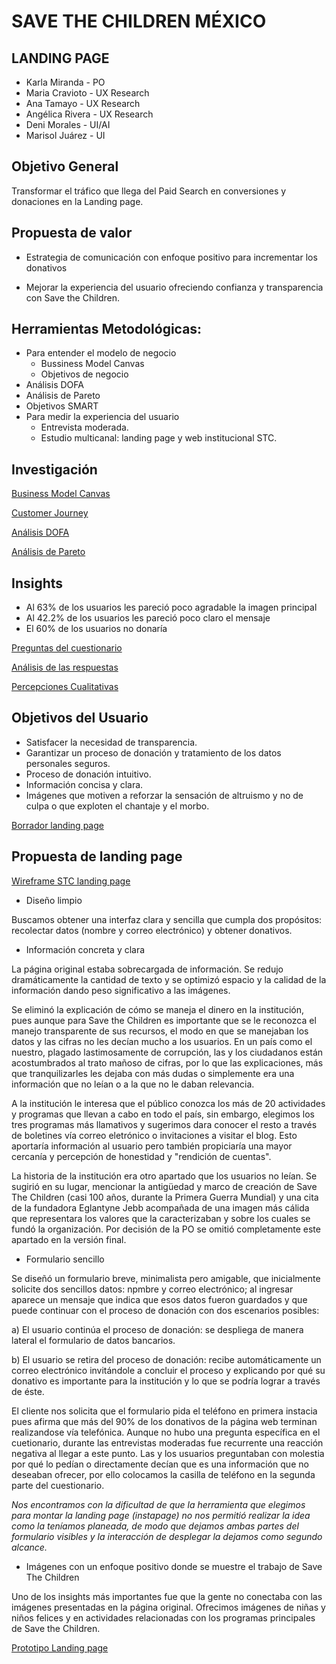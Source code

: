 # SAVE THE CHILDREN MÉXICO
## LANDING PAGE

* Karla Miranda - PO 
* Maria Cravioto - UX Research
* Ana Tamayo - UX Research
* Angélica Rivera - UX Research
* Deni Morales  - UI/AI
* Marisol Juárez - UI


## Objetivo General

Transformar el tráfico que llega del Paid Search en conversiones y donaciones en la Landing page.

## Propuesta de valor

* Estrategia de comunicación con enfoque positivo para incrementar los donativos

* Mejorar la experiencia del usuario ofreciendo confianza y transparencia con Save the Children.


## Herramientas Metodológicas:

* Para entender el modelo de negocio
    * Bussiness Model Canvas
    * Objetivos de negocio
* Análisis DOFA
* Análisis de Pareto
* Objetivos SMART
* Para medir la experiencia del usuario
    * Entrevista moderada.
    * Estudio multicanal: landing page y web institucional STC.
    

## Investigación

[Business Model Canvas](https://github.com/Auryn8/save_the_children_mx/blob/master/assets/images/business_model_canvas_stc.png)

[Customer Journey](https://github.com/Auryn8/save_the_children_mx/blob/master/assets/images/customer_journey_stc.png)

[Análisis DOFA](https://github.com/Auryn8/save_the_children_mx/blob/master/assets/images/dofa_analisis_stc.png)

[Análisis de Pareto](https://github.com/Auryn8/save_the_children_mx/blob/master/assets/images/pareto_analisis_stc.png)

    
## Insights

* Al 63% de los usuarios les pareció poco agradable la imagen principal 
* Al 42.2% de los usuarios les pareció poco claro el mensaje 
* El 60% de los usuarios no donaría 

[Preguntas del cuestionario](https://github.com/Auryn8/save_the_children_mx/blob/master/assets/images/preguntas_stc.png)

[Análisis de las respuestas](https://github.com/Auryn8/save_the_children_mx/blob/master/assets/images/insights_equipo_stc.png)

[Percepciones Cualitativas](https://github.com/Auryn8/save_the_children_mx/blob/master/assets/images/percepciones_cualitativas_stc.png)


## Objetivos del Usuario

* Satisfacer la necesidad de transparencia. 
* Garantizar un proceso de donación y tratamiento de los datos personales seguros. 
* Proceso de donación intuitivo. 
* Información concisa y clara.
* Imágenes que motiven a reforzar la sensación de altruismo y no de culpa o que exploten el chantaje y el morbo.

[Borrador landing page](https://github.com/Auryn8/save_the_children_mx/blob/master/assets/images/primer_borrador_stc.jpg)


## Propuesta de landing page

[Wireframe STC landing page](https://github.com/Auryn8/save_the_children_mx/blob/master/assets/images/wireframe_prop_stc.png)

* Diseño limpio 

Buscamos obtener una interfaz clara y sencilla que cumpla dos propósitos: recolectar datos (nombre y correo electrónico) y obtener donativos.

* Información concreta y clara

La página original estaba sobrecargada de información. Se redujo dramáticamente la cantidad de texto y se optimizó espacio y la calidad de la información dando peso significativo a las imágenes.

Se eliminó la explicación de cómo se maneja el dinero en la institución, pues aunque para Save the Children es importante que se le reconozca el manejo transparente de sus recursos, el modo en que se manejaban los datos y las cifras no les decían mucho a los usuarios. En un país como el nuestro, plagado lastimosamente de corrupción, las y los ciudadanos están acostumbrados al trato mañoso de cifras, por lo que las explicaciones, más que tranquilizarles les dejaba con más dudas o simplemente era una información que no leían o a la que no le daban relevancia.

A la institución le interesa que el público conozca los más de 20 actividades y programas que llevan a cabo en todo el país, sin embargo, elegimos los tres programas más llamativos y sugerimos dara conocer el resto a través de boletines vía correo eletrónico o invitaciones a visitar el blog. Esto aportaría información al usuario pero también propiciaría una mayor cercanía y percepción de honestidad y "rendición de cuentas".

La historia de la institución era otro apartado que los usuarios no leían. Se sugirió en su lugar, mencionar la antigüedad y marco de creación de Save The Children (casi 100 años, durante la Primera Guerra Mundial) y una cita de la fundadora Eglantyne Jebb acompañada de una imagen más cálida que representara los valores que la caracterizaban y sobre los cuales se fundó la organización. Por decisión de la PO se omitió completamente este apartado en la versión final.  

* Formulario sencillo 

Se diseñó un formulario breve, minimalista pero amigable, que inicialmente solicite dos sencillos datos: npmbre y correo electrónico; al ingresar aparece un mensaje que indica que esos datos fueron guardados y que puede continuar con el proceso de donación con dos escenarios posibles:

a) El usuario continúa el proceso de donación: se despliega de manera lateral el formulario de datos bancarios.
 
b) El usuario se retira del proceso de donación: recibe automáticamente un correo electrónico invitándole a concluir el proceso y explicando por qué su donativo es importante para la institución y lo que se podría lograr a través de éste.

El cliente nos solicita que el formulario pida el teléfono en primera instacia pues afirma que más del 90% de los donativos de la página web terminan realizandose vía telefónica. Aunque no hubo una pregunta específica en el cuetionario, durante las entrevistas moderadas fue recurrente una reacción negativa al llegar a este punto. Las y los usuarios preguntaban con molestia por qué lo pedían o directamente decían que es una información que no deseaban ofrecer, por ello colocamos la casilla de teléfono en la segunda parte del cuestionario.

*Nos encontramos con la dificultad de que la herramienta que elegimos para montar la landing page (instapage) no nos permitió realizar la idea como la teníamos planeada, de modo que dejamos ambas partes del formulario visibles y la interacción de desplegar la dejamos como segundo alcance.*


* Imágenes con un enfoque positivo donde se muestre el trabajo de Save The Children

Uno de los insights más importantes fue que la gente no conectaba con las imágenes presentadas en la página original.
Ofrecimos imágenes de niñas y niños felices y en actividades relacionadas con los programas principales de Save the Children.

[Prototipo Landing page](https://www.youtube.com/watch?v=dlk9e9zmMqs&feature=youtu.be)




